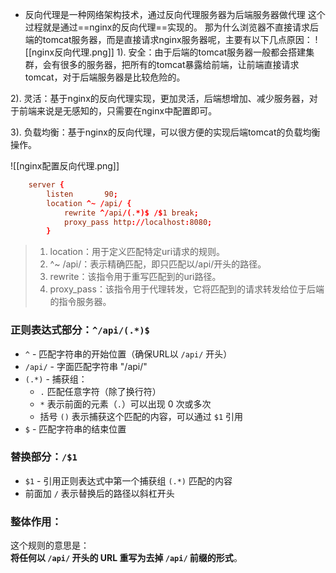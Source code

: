 - 反向代理是一种网络架构技术，通过反向代理服务器为后端服务器做代理
这个过程就是通过==nginx的反向代理==实现的。 那为什么浏览器不直接请求后端的tomcat服务器，而是直接请求nginx服务器呢，主要有以下几点原因：
![[nginx反向代理.png]]
1). 安全：由于后端的tomcat服务器一般都会搭建集群，会有很多的服务器，把所有的tomcat暴露给前端，让前端直接请求tomcat，对于后端服务器是比较危险的。

2). 灵活：基于nginx的反向代理实现，更加灵活，后端想增加、减少服务器，对于前端来说是无感知的，只需要在nginx中配置即可。

3). 负载均衡：基于nginx的反向代理，可以很方便的实现后端tomcat的负载均衡操作。


![[nginx配置反向代理.png]]
```ngnix.conf
    server {
        listen       90;
        location ^~ /api/ {
			rewrite ^/api/(.*)$ /$1 break;
			proxy_pass http://localhost:8080;
        }
```
> 1. location：用于定义匹配特定uri请求的规则。     
> 2. ^~ /api/：表示精确匹配，即只匹配以/api/开头的路径。   
> 3. rewrite：该指令用于重写匹配到的uri路径。
> 4. proxy_pass：该指令用于代理转发，它将匹配到的请求转发给位于后端的指令服务器。

### 正则表达式部分：`^/api/(.*)$`
- `^` - 匹配字符串的开始位置（确保URL以 `/api/` 开头）
- `/api/` - 字面匹配字符串 "/api/"
- `(.*)` - 捕获组：
    - `.` 匹配任意字符（除了换行符）
    - `*` 表示前面的元素（`.`）可以出现 0 次或多次
    - 括号 `()` 表示捕获这个匹配的内容，可以通过 `$1` 引用
- `$` - 匹配字符串的结束位置
### 替换部分：`/$1`
- `$1` - 引用正则表达式中第一个捕获组 `(.*)` 匹配的内容
- 前面加 `/` 表示替换后的路径以斜杠开头
### 整体作用：
这个规则的意思是：  
**将任何以 `/api/` 开头的 URL 重写为去掉 `/api/` 前缀的形式**。